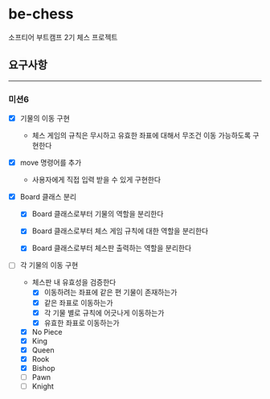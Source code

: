 # be-chess
소프티어 부트캠프 2기 체스 프로젝트



## 요구사항

----

### 미션6
  - [x] 기물의 이동 구현
    - 체스 게임의 규칙은 무시하고 유효한 좌표에 대해서 무조건 이동 가능하도록 구현한다


  - [x] move 명령어를 추가
    - 사용자에게 직접 입력 받을 수 있게 구현한다


 - [x] Board 클래스 분리
   - [x] Board 클래스로부터 기물의 역할을 분리한다
   - [x] Board 클래스로부터 체스 게임 규칙에 대한 역할을 분리한다
   - [x] Board 클래스로부터 체스판 출력하는 역할을 분리한다


- [ ] 각 기물의 이동 구현
  - 체스판 내 유효성을 검증한다
    - [x] 이동하려는 좌표에 같은 편 기물이 존재하는가
    - [x] 같은 좌표로 이동하는가
    - [x] 각 기물 별로 규칙에 어긋나게 이동하는가
    - [x] 유효한 좌표로 이동하는가
  - [x] No Piece
  - [x] King 
  - [x] Queen
  - [x] Rook
  - [x] Bishop
  - [ ] Pawn
  - [ ] Knight
